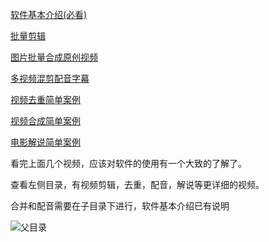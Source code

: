 

[软件基本介绍(必看)](https://www.bilibili.com/video/BV1qv411C7rp/)

[批量剪辑](https://www.bilibili.com/video/BV1mK4y1a7A6/)

[图片批量合成原创视频](https://www.bilibili.com/video/BV11p4y1a7oy/)

[多视频混剪配音字幕](https://www.bilibili.com/video/BV1p5411j7pJ/)


[视频去重简单案例](https://www.bilibili.com/video/BV1rt4y1i7hC/)

[视频合成简单案例](https://www.bilibili.com/video/BV1eK4y1a7h6/)

[电影解说简单案例](https://www.bilibili.com/video/BV1wD4y1o7Qt/)

看完上面几个视频，应该对软件的使用有一个大致的了解了。

查看左侧目录，有视频剪辑，去重，配音，解说等更详细的视频。



合并和配音需要在子目录下进行，软件基本介绍已有说明

![父目录](https://images.gitee.com/uploads/images/2020/0922/213758_7ec69574_1093073.png "屏幕截图.png")
